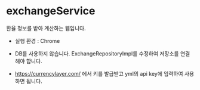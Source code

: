 # exchangeService

환율 정보를 받아 계산하는 웹입니다.

* 실행 환경 : Chrome

* DB를 사용하지 않습니다. 
ExchangeRepositoryImpl를 수정하여 저장소를 연결해야 합니다.

* https://currencylayer.com/ 에서 키를 발급받고 yml의 api key에 입력하여 사용하면 됩니다.
